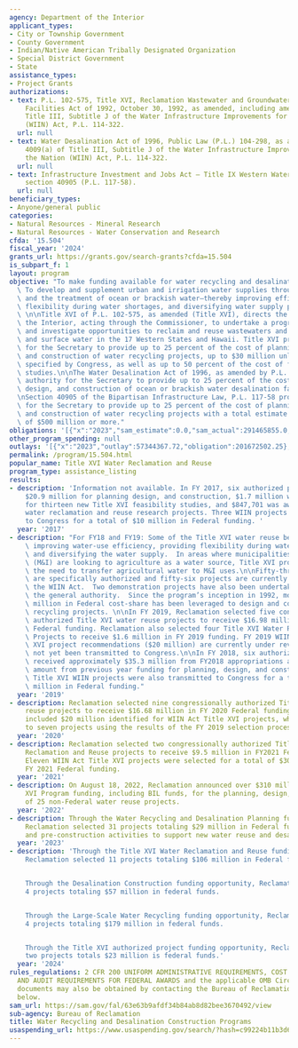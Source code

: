 ```yaml
---
agency: Department of the Interior
applicant_types:
- City or Township Government
- County Government
- Indian/Native American Tribally Designated Organization
- Special District Government
- State
assistance_types:
- Project Grants
authorizations:
- text: P.L. 102-575, Title XVI, Reclamation Wastewater and Groundwater Study and
    Facilities Act of 1992, October 30, 1992, as amended, including amendments in
    Title III, Subtitle J of the Water Infrastructure Improvements for the Nation
    (WIIN) Act, P.L. 114-322.
  url: null
- text: Water Desalination Act of 1996, Public Law (P.L.) 104-298, as amended by section
    4009(a) of Title III, Subtitle J of the Water Infrastructure Improvements for
    the Nation (WIIN) Act, P.L. 114-322.
  url: null
- text: Infrastructure Investment and Jobs Act – Title IX Western Water Infrastructure,
    section 40905 (P.L. 117-58).
  url: null
beneficiary_types:
- Anyone/general public
categories:
- Natural Resources - Mineral Research
- Natural Resources - Water Conservation and Research
cfda: '15.504'
fiscal_year: '2024'
grants_url: https://grants.gov/search-grants?cfda=15.504
is_subpart_f: 1
layout: program
objective: "To make funding available for water recycling and desalination projects.\
  \ To develop and supplement urban and irrigation water supplies through water reuse\
  \ and the treatment of ocean or brackish water—thereby improving efficiency, providing\
  \ flexibility during water shortages, and diversifying water supply portfolios.\
  \ \n\nTitle XVI of P.L. 102-575, as amended (Title XVI), directs the Secretary of\
  \ the Interior, acting through the Commissioner, to undertake a program to identify\
  \ and investigate opportunities to reclaim and reuse wastewaters and impaired ground\
  \ and surface water in the 17 Western States and Hawaii. Title XVI provides authority\
  \ for the Secretary to provide up to 25 percent of the cost of planning, design,\
  \ and construction of water recycling projects, up to $30 million unless otherwise\
  \ specified by Congress, as well as up to 50 percent of the cost of feasibility\
  \ studies.\n\nThe Water Desalination Act of 1996, as amended by P.L. 114-332 provides\
  \ authority for the Secretary to provide up to 25 percent of the cost of planning,\
  \ design, and construction of ocean or brackish water desalination facilities. \n\
  \nSection 40905 of the Bipartisan Infrastructure Law, P.L. 117-58 provides authority\
  \ for the Secretary to provide up to 25 percent of the cost of planning, design,\
  \ and construction of water recycling projects with a total estimate project cost\
  \ of $500 million or more."
obligations: '[{"x":"2023","sam_estimate":0.0,"sam_actual":291465855.0,"usa_spending_actual":291447776.88},{"x":"2024","sam_estimate":0.0,"sam_actual":69926235.0,"usa_spending_actual":66632451.39},{"x":"2025","sam_estimate":0.0,"sam_actual":374936000.0,"usa_spending_actual":0.0}]'
other_program_spending: null
outlays: '[{"x":"2023","outlay":57344367.72,"obligation":201672502.25},{"x":"2024","outlay":1376151.67,"obligation":71378600.0},{"x":"2025","outlay":0.0,"obligation":0.0}]'
permalink: /program/15.504.html
popular_name: Title XVI Water Reclamation and Reuse
program_type: assistance_listing
results:
- description: 'Information not available. In FY 2017, six authorized projects received
    $20.9 million for planning design, and construction, $1.7 million was awarded
    for thirteen new Title XVI feasibility studies, and $847,701 was awarded for four
    water reclamation and reuse research projects. Three WIIN projects were also transmitted
    to Congress for a total of $10 million in Federal funding. '
  year: '2017'
- description: "For FY18 and FY19: Some of the Title XVI water reuse benefits include\
    \ improving water-use efficiency, providing flexibility during water shortages,\
    \ and diversifying the water supply.  In areas where municipalities and industry\
    \ (M&I) are looking to agriculture as a water source, Title XVI projects reduce\
    \ the need to transfer agricultural water to M&I uses.\n\nFifty-three projects\
    \ are specifically authorized and fifty-six projects are currently eligible under\
    \ the WIIN Act.  Two demonstration projects have also been undertaken through\
    \ the general authority.  Since the program’s inception in 1992, more than $775\
    \ million in Federal cost-share has been leveraged to design and construct water\
    \ recycling projects. \n\nIn FY 2019, Reclamation selected five congressionally\
    \ authorized Title XVI water reuse projects to receive $16.98 million in FY 2019\
    \ Federal funding. Reclamation also selected four Title XVI Water Reuse Research\
    \ Projects to receive $1.6 million in FY 2019 funding. FY 2019 WIIN Act Title\
    \ XVI project recommendations ($20 million) are currently under review and have\
    \ not yet been transmitted to Congress.\n\nIn FY 2018, six authorized projects\
    \ received approximately $35.3 million from FY2018 appropriations and a small\
    \ amount from previous year funding for planning, design, and construction. Six\
    \ Title XVI WIIN projects were also transmitted to Congress for a total of $20\
    \ million in Federal funding."
  year: '2019'
- description: Reclamation selected nine congressionally authorized Title XVI water
    reuse projects to receive $16.68 million in FY 2020 Federal funding. FY 2020 appropriations
    included $20 million identified for WIIN Act Title XVI projects, which was allocated
    to seven projects using the results of the FY 2019 selection process.
  year: '2020'
- description: Reclamation selected two congressionally authorized Title XVI Water
    Reclamation and Reuse projects to receive $9.5 million in FY2021 Federal funding.
    Eleven WIIN Act Title XVI projects were selected for a total of $30 million in
    FY 2021 Federal funding.
  year: '2021'
- description: On August 18, 2022, Reclamation announced over $310 million in Title
    XVI Program funding, including BIL funds, for the planning, design, and construction
    of 25 non-Federal water reuse projects.
  year: '2022'
- description: Through the Water Recycling and Desalination Planning funding opportunity,
    Reclamation selected 31 projects totaling $29 million in Federal funding for planning
    and pre-construction activities to support new water reuse and desalination projects.
  year: '2023'
- description: 'Through the Title XVI Water Reclamation and Reuse funding opportunity,
    Reclamation selected 11 projects totaling $106 million in Federal funding.


    Through the Desalination Construction funding opportunity, Reclamation selected
    4 projects totaling $57 million in federal funds.


    Through the Large-Scale Water Recycling funding opportunity, Reclamation selected
    4 projects totaling $179 million in federal funds.


    Through the Title XVI authorized project funding opportunity, Reclamation selected
    two projects totals $23 million is federal funds.'
  year: '2024'
rules_regulations: 2 CFR 200 UNIFORM ADMINISTRATIVE REQUIREMENTS, COST PRINCIPLES,
  AND AUDIT REQUIREMENTS FOR FEDERAL AWARDS and the applicable OMB Circulars.  These
  documents may also be obtained by contacting the Bureau of Reclamation Office listed
  below.
sam_url: https://sam.gov/fal/63e63b9afdf34b84ab8d82bee3670492/view
sub-agency: Bureau of Reclamation
title: Water Recycling and Desalination Construction Programs
usaspending_url: https://www.usaspending.gov/search/?hash=c99224b11b3d61314d8c5bd90b3d2fba
---
```

